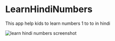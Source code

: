 # LearnHindiNumbers
This app help kids to learn numbers 1 to to in hindi

![learn hindi numbers screenshot](https://user-images.githubusercontent.com/8606340/44668294-9cc85580-aa3a-11e8-8c3e-873561fc8c03.png)
